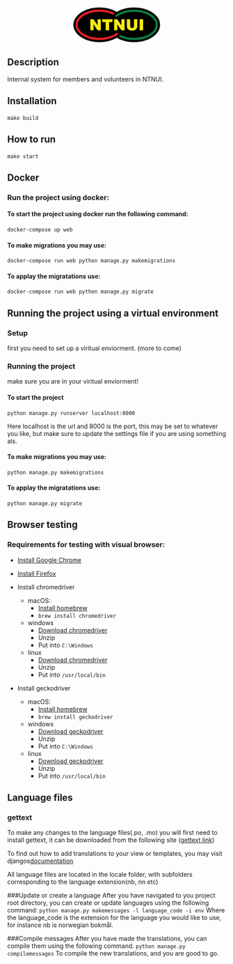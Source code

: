 <p align="center">
<img width="200" src="ntnui/static/img/ntnui.svg" />
</p>

## Description

Internal system for members and volunteers in NTNUI.

## Installation

```
make build
```

## How to run

```
make start
```

## Docker

### Run the project using docker:

#### To start the project using docker run the following command:

```
docker-compose up web
```

#### To make migrations you may use:

```
docker-compose run web python manage.py makemigrations
```

#### To applay the migratations use:

```
docker-compose run web python manage.py migrate
```

## Running the project using a virtual environment

### Setup

first you need to set up a viritual enviorment. (more to come)

### Running the project

make sure you are in your viritual enviorment!

#### To start the project

```
python manage.py runserver localhost:8000
```

Here localhost is the url and 8000 is the port, this may be set to whatever you like, but make sure to update the settings file if you are using something als.

#### To make migrations you may use:

```
python manage.py makemigrations
```

#### To applay the migratations use:

```
python manage.py migrate
```

## Browser testing

### Requirements for testing with visual browser:

* [Install Google Chrome](https://www.google.com/chrome/browser/desktop/index.html)
* [Install Firefox](https://www.mozilla.org/nb-NO/firefox/new/)
* Install chromedriver

    * macOS:
        * [Install homebrew](https://brew.sh/index_no.html)
        * `brew install chromedriver`
    * windows
        * [Download chromedriver](https://sites.google.com/a/chromium.org/chromedriver/)
        * Unzip
        * Put into `C:\Windows`
    * linux
        * [Download chromedriver](https://sites.google.com/a/chromium.org/chromedriver/)
        * Unzip
        * Put into `/usr/local/bin`

* Install geckodriver
    * macOS:
        * [Install homebrew](https://brew.sh/index_no.html)
        * `brew install geckodriver`
    * windows
        * [Download geckodriver](https://github.com/mozilla/geckodriver/releases)
        * Unzip
        * Put into `C:\Windows`
    * linux
        * [Download geckodriver](https://github.com/mozilla/geckodriver/releases)
        * Unzip
        * Put into `/usr/local/bin`

## Language files

### gettext

To make any changes to the language files(.po, .mo) you will first need to install gettext,
it can be downloaded from the following site ([gettext link](https://www.gnu.org/software/gettext))

To find out how to add translations to your view or templates, you may visit djangos[documentation](https://docs.djangoproject.com/en/2.0/topics/i18n/translation/)

All language files are located in the locale folder, with subfolders corresponding to the language extension(nb, nn etc)

###Update or create a language
After you have navigated to you project root directory, you can create or update languages using the following command:
`python manage.py makemessages -l language_code -i env`
Where the language_code is the extension for the language you would like to use, for instance nb is norwegian bokmål.

###Compile messages
After you have made the translations, you can compile them using the following command.
`python manage.py compilemessages`
To compile the new translations, and you are good to go.
